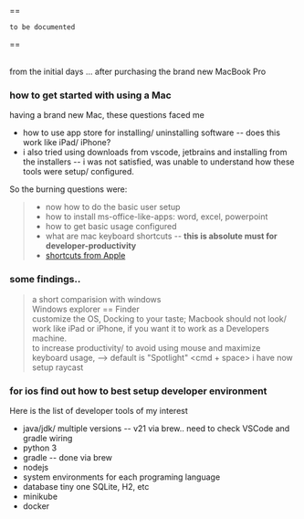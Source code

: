 ==
```
to be documented
```

==

<br/>
from the initial days ... after purchasing the brand new MacBook Pro

### how to get started with using a Mac
having a brand new Mac, these questions faced me

* how to use app store for installing/ uninstalling software -- does this work like iPad/ iPhone?
* i also tried using downloads from vscode, jetbrains and installing from the installers -- i was not satisfied, was unable to understand how these tools were setup/ configured.

So the burning questions were:
> * now how to do the basic user setup
> * how to install ms-office-like-apps: word, excel, powerpoint
> * how to get basic usage configured
> * what are mac keyboard shortcuts -- **this is absolute must for developer-productivity**
> * [shortcuts from Apple](https://support.apple.com/en-us/102650)


### some findings..
> a short comparision with windows <br/>
> Windows explorer == Finder <br/>
> customize the OS, Docking to your taste; Macbook should not look/ work like iPad or iPhone, if you want it to work as a Developers machine. <br/>
> to increase productivity/ to avoid using mouse and maximize keyboard usage, --> default is "Spotlight" <cmd + space> i have now setup raycast <br/>



### for ios find out how to best setup developer environment
Here is the list of developer tools of my interest 
* java/jdk/ multiple versions -- v21 via brew.. need to check VSCode and gradle wiring
* python 3
* gradle -- done via brew
* nodejs
* system environments for each programing language
* database tiny one SQLite, H2, etc
* minikube
* docker
